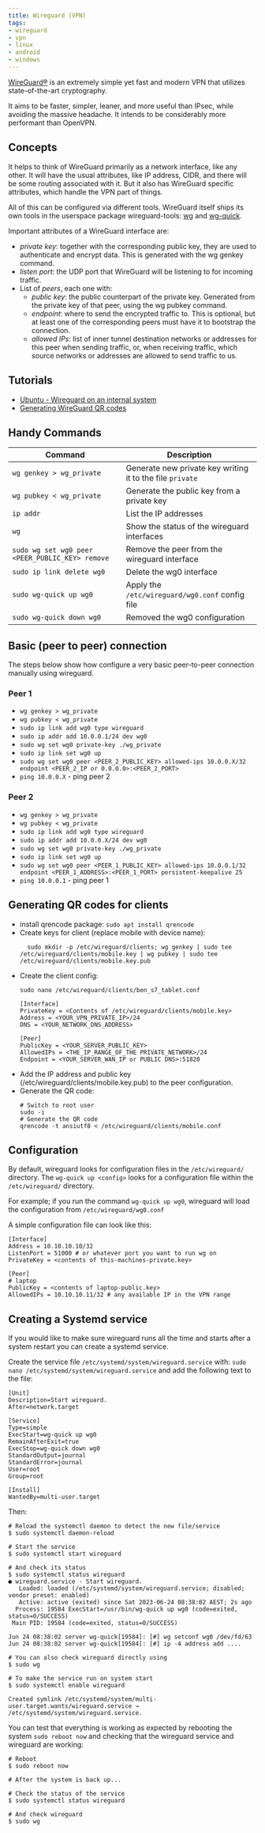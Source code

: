 ```yaml
---
title: Wireguard (VPN)
tags:
- wireguard
- vpn
- linux
- android
- windows
---
```


[WireGuard®](https://www.wireguard.com/) is an extremely simple yet fast and modern VPN that utilizes state-of-the-art cryptography. 
<!--more-->
It aims to be faster, simpler, leaner, and more useful than IPsec, while avoiding the massive headache. 
It intends to be considerably more performant than OpenVPN.

## Concepts

It helps to think of WireGuard primarily as a network interface, like any other. 
It will have the usual attributes, like IP address, CIDR, and there will be some routing associated with it. 
But it also has WireGuard specific attributes, which handle the VPN part of things.

All of this can be configured via different tools. 
WireGuard itself ships its own tools in the userspace package wireguard-tools: [wg](https://manpages.ubuntu.com/manpages/jammy/man8/wg.8.html) 
and [wg-quick](https://manpages.ubuntu.com/manpages/jammy/man8/wg-quick.8.html).

Important attributes of a WireGuard interface are:

* _private key_: together with the corresponding public key, they are used to authenticate and encrypt data. This is generated with the wg genkey command.
* _listen port_: the UDP port that WireGuard will be listening to for incoming traffic.
* List of _peers_, each one with:
  * _public key_: the public counterpart of the private key. Generated from the private key of that peer, using the wg pubkey command.
  * _endpoint_: where to send the encrypted traffic to. This is optional, but at least one of the corresponding peers must have it to bootstrap the connection.
  * _allowed IPs_: list of inner tunnel destination networks or addresses for this peer when sending traffic, or, when receiving traffic, which source networks or addresses are allowed to send traffic to us.

## Tutorials

* [Ubuntu - Wireguard on an internal system](https://ubuntu.com/server/docs/wireguard-vpn-peer2site-inside)
* [Generating WireGuard QR codes](https://serversideup.net/generating-wireguard-qr-codes-for-fast-mobile-deployments/)

## Handy Commands

| Command                                         | Description                                               |
|-------------------------------------------------|-----------------------------------------------------------|
| `wg genkey > wg_private`                        | Generate new private key writing it to the file `private` |
| `wg pubkey < wg_private`                        | Generate the public key from a private key                |
| `ip addr`                                       | List the IP addresses                                     |
| `wg`                                            | Show the status of the wireguard interfaces               |
| `sudo wg set wg0 peer <PEER_PUBLIC_KEY> remove` | Remove the peer from the wireguard interface              |
| `sudo ip link delete wg0`                       | Delete the wg0 interface                                  |  
| `sudo wg-quick up wg0`                          | Apply the `/etc/wireguard/wg0.conf` config file           |
| `sudo wg-quick down wg0`                        | Removed the wg0 configuration                             |

## Basic (peer to peer) connection

The steps below show how configure a very basic peer-to-peer connection manually using wireguard.

### Peer 1

* `wg genkey > wg_private`
* `wg pubkey < wg_private`
* `sudo ip link add wg0 type wireguard`
* `sudo ip addr add 10.0.0.1/24 dev wg0`
* `sudo wg set wg0 private-key ./wg_private`
* `sudo ip link set wg0 up`
* `sudo wg set wg0 peer <PEER_2_PUBLIC_KEY> allowed-ips 10.0.0.X/32 endpoint <PEER_2_IP or 0.0.0.0>:<PEER_2_PORT>`
* `ping 10.0.0.X` - ping peer 2

### Peer 2

* `wg genkey > wg_private`
* `wg pubkey < wg_private`
* `sudo ip link add wg0 type wireguard`
* `sudo ip addr add 10.0.0.X/24 dev wg0`
* `sudo wg set wg0 private-key ./wg_private`
* `sudo ip link set wg0 up`
* `sudo wg set wg0 peer <PEER_1_PUBLIC_KEY> allowed-ips 10.0.0.1/32 endpoint <PEER_1_ADDRESS>:<PEER_1_PORT> persistent-keepalive 25`
* `ping 10.0.0.1` - ping peer 1

## Generating QR codes for clients

* install qrencode package:
  `sudo apt install qrencode`
* Create keys for client (replace mobile with device name):
  ```shell
    sudo mkdir -p /etc/wireguard/clients; wg genkey | sudo tee /etc/wireguard/clients/mobile.key | wg pubkey | sudo tee /etc/wireguard/clients/mobile.key.pub
    ```
* Create the client config:
  ```shell
  sudo nano /etc/wireguard/clients/ben_s7_tablet.conf
  ```
  ```text
  [Interface]
  PrivateKey = <Contents of /etc/wireguard/clients/mobile.key>
  Address = <YOUR_VPN_PRIVATE_IP>/24
  DNS = <YOUR_NETWORK_DNS_ADDRESS>
  
  [Peer]
  PublicKey = <YOUR_SERVER_PUBLIC_KEY>
  AllowedIPs = <THE_IP_RANGE_OF_THE PRIVATE_NETWORK>/24
  Endpoint = <YOUR_SERVER_WAN_IP or PUBLIC DNS>:51820
  ```
* Add the IP address and public key (/etc/wireguard/clients/mobile.key.pub) to the peer configuration.
* Generate the QR code:
  ```shell
  # Switch to root user
  sudo -i
  # Generate the QR code
  qrencode -t ansiutf8 < /etc/wireguard/clients/mobile.conf
  ```

## Configuration

By default, wireguard looks for configuration files in the `/etc/wireguard/` directory.
The `wg-quick up <config>` looks for a configuration file within the `/etc/wireguard/` directory.

For example; if you run the command `wg-quick up wg0`, wireguard will load the configuration from `/etc/wireguard/wg0.conf`

A simple configuration file can look like this:
```text
[Interface]
Address = 10.10.10.10/32
ListenPort = 51000 # or whatever port you want to run wg on
PrivateKey = <contents of this-machines-private.key>

[Peer]
# laptop
PublicKey = <contents of laptop-public.key>
AllowedIPs = 10.10.10.11/32 # any available IP in the VPN range
```

## Creating a Systemd service

If you would like to make sure wireguard runs all the time and starts after a system restart you can create a systemd service.

Create the service file `/etc/systemd/system/wireguard.service` with: `sudo nano /etc/systemd/system/wireguard.service`
and add the following text to the file:

```text
[Unit]
Description=Start wireguard.
After=network.target

[Service]
Type=simple
ExecStart=wg-quick up wg0
RemainAfterExit=true
ExecStop=wg-quick down wg0
StandardOutput=journal
StandardError=journal
User=root
Group=root

[Install]
WantedBy=multi-user.target
```
Then:
```shell
# Reload the systemctl daemon to detect the new file/service
$ sudo systemctl daemon-reload

# Start the service
$ sudo systemctl start wireguard

# And check its status
$ sudo systemctl status wireguard
● wireguard.service - Start wireguard.
   Loaded: loaded (/etc/systemd/system/wireguard.service; disabled; vendor preset: enabled)
   Active: active (exited) since Sat 2023-06-24 08:38:02 AEST; 2s ago
  Process: 19584 ExecStart=/usr/bin/wg-quick up wg0 (code=exited, status=0/SUCCESS)
 Main PID: 19584 (code=exited, status=0/SUCCESS)

Jun 24 08:38:02 server wg-quick[19584]: [#] wg setconf wg0 /dev/fd/63
Jun 24 08:38:02 server wg-quick[19584]: [#] ip -4 address add ....

# You can also check wireguard directly using
$ sudo wg

# To make the service run on system start
$ sudo systemctl enable wireguard

Created symlink /etc/systemd/system/multi-user.target.wants/wireguard.service → /etc/systemd/system/wireguard.service.
```

You can test that everything is working as expected by rebooting the system `sudo reboot now` and checking that 
the wireguard service and wireguard are working:
```shell
# Reboot
$ sudo reboot now

# After the system is back up...

# Check the status of the service
$ sudo systemctl status wireguard

# And check wireguard
$ sudo wg
```

